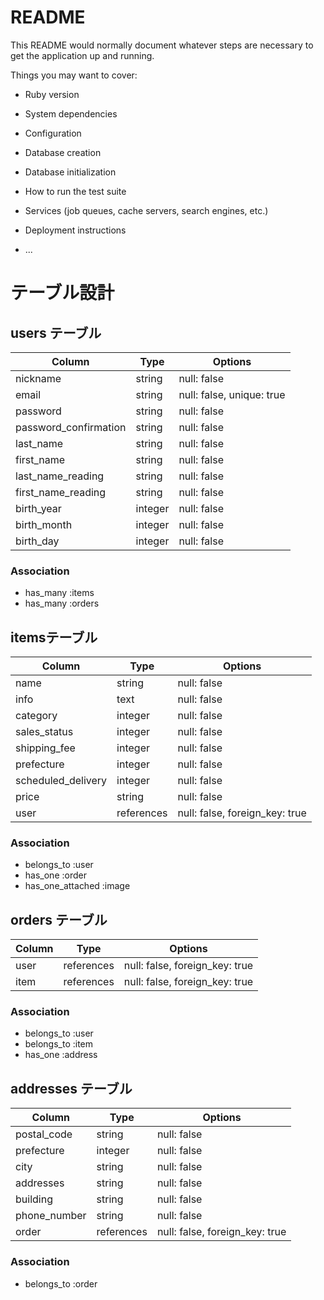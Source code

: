 # README

This README would normally document whatever steps are necessary to get the
application up and running.

Things you may want to cover:

* Ruby version

* System dependencies

* Configuration

* Database creation

* Database initialization

* How to run the test suite

* Services (job queues, cache servers, search engines, etc.)

* Deployment instructions

* ...



# テーブル設計

## users テーブル

| Column                | Type    | Options                   |
| --------------------- | ------- | ------------------------- |
| nickname              | string  | null: false               |
| email                 | string  | null: false, unique: true |
| password              | string  | null: false               |
| password_confirmation | string  | null: false               |
| last_name             | string  | null: false               |
| first_name            | string  | null: false               |
| last_name_reading     | string  | null: false               |
| first_name_reading    | string  | null: false               |
| birth_year            | integer | null: false               |
| birth_month           | integer | null: false               |
| birth_day             | integer | null: false               |
  
### Association

- has_many :items
- has_many :orders

  



##  itemsテーブル
  
| Column             | Type       | Options                        |
| ------------------ | ---------- | ------------------------------ |
| name               | string     | null: false                    |
| info               | text       | null: false                    |
| category           | integer    | null: false                    |
| sales_status       | integer    | null: false                    |
| shipping_fee       | integer    | null: false                    |
| prefecture         | integer    | null: false                    |
| scheduled_delivery | integer    | null: false                    |
| price              | string     | null: false                    |
| user               | references | null: false, foreign_key: true |
  

### Association

- belongs_to :user
- has_one :order
- has_one_attached :image



  

## orders テーブル

| Column | Type       | Options                        |
| ------ | ---------- | ------------------------------ |
| user   | references | null: false, foreign_key: true |
| item   | references | null: false, foreign_key: true |


### Association

- belongs_to :user
- belongs_to :item
- has_one :address
  
  


## addresses テーブル

| Column       | Type       | Options                        |
| ------------ | ---------- | ------------------------------ |
| postal_code  | string     | null: false                    |
| prefecture   | integer    | null: false                    |
| city         | string     | null: false                    |
| addresses    | string     | null: false                    |
| building     | string     | null: false                    |
| phone_number | string     | null: false                    |
| order        | references | null: false, foreign_key: true |

  

### Association

- belongs_to :order












































